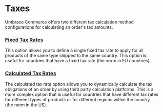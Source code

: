 ﻿---
description: Tax calculation options in Umbraco Commerce.
---

# Taxes

Umbraco Commerce offers two different tax calculation method configurations for calculating an order's tax amounts.

### [Fixed Tax Rates](./fixed-tax-rates.md)

This option allows you to define a single fixed tax rate to apply for all products of the same type shipped to the same country. This option is useful for countries that have a fixed tax rate (the norm in EU countries).

### [Calculated Tax Rates](./calculated-tax-rates.md)

The calculated tax rate option allows you to dynamically calculate the tax obligations of an order by using third party calculation platforms. This is a more complex option that is useful for countries that have different tax rates for different types of products or for different regions within the country (the norm in the US).

